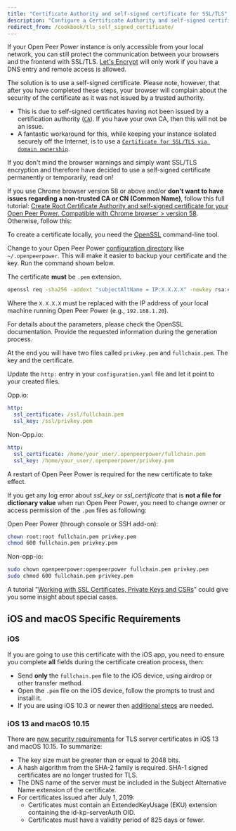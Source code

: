 ```yaml
---
title: "Certificate Authority and self-signed certificate for SSL/TLS"
description: "Configure a Certificate Authority and self-signed certificate to use with Open Peer Power"
redirect_from: /cookbook/tls_self_signed_certificate/
---
```


If your Open Peer Power instance is only accessible from your local network, you can still protect the communication between your browsers and the frontend with SSL/TLS.
[Let's Encrypt](/blog/2017/09/27/effortless-encryption-with-lets-encrypt-and-duckdns/) will only work if you have a DNS entry and remote access is allowed.

The solution is to use a self-signed certificate. Please note, however, that after you have completed these steps, your browser will complain about the security of the certificate as it was not issued by a trusted authority.

* This is due to self-signed certificates having not been issued by a certification authority ([`CA`](https://cheapsslsecurity.com/blog/what-is-a-certificate-authority-ca/)). If you have your own CA, then this will not be an issue.
* A fantastic workaround for this, while keeping your instance isolated securely off the Internet, is to use a [`Certificate for SSL/TLS via domain ownership`](/docs/ecosystem/certificates/tls_domain_certificate/).

If you don't mind the browser warnings and simply want SSL/TLS encryption and therefore have decided to use a self-signed certificate permanently or temporarily, read on!

If you use Chrome browser version 58 or above and/or **don't want to have issues regarding a non-trusted CA or CN (Common Name)**, follow this full tutorial: [Create Root Certificate Authority and self-signed certificate for your Open Peer Power. Compatible with Chrome browser > version 58](https://gist.github.com/tiagofreire-pt/4920be8d03a3dfa8201c6afedd00305e). Otherwise, follow this:

To create a certificate locally, you need the [OpenSSL](https://www.openssl.org/) command-line tool.

Change to your Open Peer Power [configuration directory](/getting-started/configuration/) like `~/.openpeerpower`. This will make it easier to backup your certificate and the key. Run the command shown below.

The certificate **must** be `.pem` extension.

```bash
openssl req -sha256 -addext "subjectAltName = IP:X.X.X.X" -newkey rsa:4096 -nodes -keyout privkey.pem -x509 -days 730 -out fullchain.pem
```

Where the `X.X.X.X` must be replaced with the IP address of your local machine running Open Peer Power (e.g., `192.168.1.20`).

For details about the parameters, please check the OpenSSL documentation. Provide the requested information during the generation process.

At the end you will have two files called `privkey.pem` and `fullchain.pem`. The key and the certificate.

Update the `http:` entry in your `configuration.yaml` file and let it point to your created files.

Opp.io:

```yaml
http:
  ssl_certificate: /ssl/fullchain.pem
  ssl_key: /ssl/privkey.pem
```

Non-Opp.io:

```yaml
http:
  ssl_certificate: /home/your_user/.openpeerpower/fullchain.pem
  ssl_key: /home/your_user/.openpeerpower/privkey.pem
```

A restart of Open Peer Power is required for the new certificate to take effect.

If you get any log error about *ssl_key* or *ssl_certificate* that is **not a file for dictionary value** when run Open Peer Power, you need to change owner or access permission of the `.pem` files as following:

Open Peer Power (through console or SSH add-on):

```bash
chown root:root fullchain.pem privkey.pem
chmod 600 fullchain.pem privkey.pem
```
  
Non-opp-io:

```bash
sudo chown openpeerpower:openpeerpower fullchain.pem privkey.pem
sudo chmod 600 fullchain.pem privkey.pem
```

A tutorial "[Working with SSL Certificates, Private Keys and CSRs](https://www.digitalocean.com/community/tutorials/openssl-essentials-working-with-ssl-certificates-private-keys-and-csrs)" could give you some insight about special cases.

## iOS and macOS Specific Requirements

### iOS

If you are going to use this certificate with the iOS app, you need to ensure you complete **all** fields during the certificate creation process, then:

* Send **only** the `fullchain.pem` file to the iOS device, using airdrop or other transfer method.
* Open the `.pem` file on the iOS device, follow the prompts to trust and install it.
* If you are using iOS 10.3 or newer then [additional steps](https://support.apple.com/en-us/HT204477) are needed.

### iOS 13 and macOS 10.15

There are [new security requirements](https://support.apple.com/en-us/HT210176) for TLS server certificates in iOS 13 and macOS 10.15. To summarize:

* The key size must be greater than or equal to 2048 bits.
* A hash algorithm from the SHA-2 family is required. SHA-1 signed certificates are no longer trusted for TLS.
* The DNS name of the server must be included in the Subject Alternative Name extension of the certificate.
* For certificates issued after July 1, 2019:
  * Certificates must contain an ExtendedKeyUsage (EKU) extension containing the id-kp-serverAuth OID.
  * Certificates must have a validity period of 825 days or fewer.
